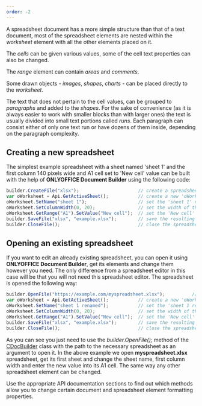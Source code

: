 ```yaml
---
order: -2
---
```


A spreadsheet document has a more simple structure than that of a text document, most of the spreadsheet elements are nested within the *worksheet* element with all the other elements placed on it.

The *cells* can be given various values, some of the cell text properties can also be changed.

The *range* element can contain *areas* and *comments*.

Some drawn objects - *images*, *shapes*, *charts* - can be placed directly to the *worksheet*.

The text that does not pertain to the cell values, can be grouped to *paragraphs* and added to the *shapes*. For the sake of convenience (as it is always easier to work with smaller blocks than with larger ones) the text is usually divided into small text portions called *runs*. Each paragraph can consist either of only one text run or have dozens of them inside, depending on the paragraph complexity.


## Creating a new spreadsheet

The simplest example spreadsheet with a sheet named 'sheet 1' and the first column 140 pixels wide and A1 cell set to 'New cell' value can be built with the help of **ONLYOFFICE Document Builder** using the following code:

``` js
builder.CreateFile("xlsx");                      // create a spreadsheet file in the .xlsx format with ONLYOFFICE Document Builder
var oWorksheet = Api.GetActiveSheet();           // create a new 'oWorksheet' variable and get the created spreadsheet contents
oWorksheet.SetName("sheet 1");                   // set the 'sheet 1' name for the current active sheet
oWorksheet.SetColumnWidth(0, 20);                // set the width of the first column to 140 pixels
oWorksheet.GetRange("A1").SetValue("New cell");  // set the 'New cell' value to the A1 spreadsheet cell
builder.SaveFile("xlsx", "example.xlsx");        // save the resulting spreadsheet as a file in the .xlsx format with a new 'example.xlsx' name
builder.CloseFile();                             // close the spreadsheet file and finish work with ONLYOFFICE Document Builder
```


## Opening an existing spreadsheet

If you want to edit an already existing spreadsheet, you can open it using **ONLYOFFICE Document Builder**, get its elements and change them however you need. The only difference from a spreadsheet editor in this case will be that you will not need this spreadsheet editor. The spreadsheet is opened the following way:

``` js
builder.OpenFile("https://example.com/myspreadsheet.xlsx");          // use a path to an existing 'myspreadsheet.xlsx' spreadsheet file to open it with ONLYOFFICE Document Builder
var oWorksheet = Api.GetActiveSheet();           // create a new 'oWorksheet' variable and get the created spreadsheet contents
oWorksheet.SetName("sheet 1 renamed");           // set the 'sheet 1 renamed' name for the current active sheet
oWorksheet.SetColumnWidth(0, 20);                // set the width of the first column to 140 pixels
oWorksheet.GetRange("A1").SetValue("New cell");  // set the 'New cell' value to the A1 spreadsheet cell
builder.SaveFile("xlsx", "example.xlsx");        // save the resulting spreadsheet as a file in the .xlsx format with a new 'example.xlsx' name
builder.CloseFile();                             // close the spreadsheet file and finish work with ONLYOFFICE Document Builder
```

As you can see you just need to use the *builder.OpenFile();* method of the [CDocBuilder](../../../Document%20Builder/Builder%20Framework/C++/CDocBuilder/index.md) class with the path to the necessary spreadsheet as an argument to open it. In the above example we open **myspreadsheet.xlsx** spreadsheet, get its first sheet and change the sheet name, first column width and enter the new value into its A1 cell. The same way any other spreadsheet element can be changed.

Use the appropriate API documentation sections to find out which methods allow you to change certain document and spreadsheet element formatting properties.
